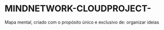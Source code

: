 # MINDNETWORK-CLOUDPROJECT-
Mapa mental, criado com o propósito único e exclusivo de: organizar ideias
